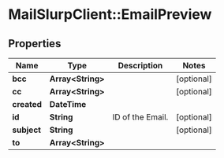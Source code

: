 # MailSlurpClient::EmailPreview

## Properties
Name | Type | Description | Notes
------------ | ------------- | ------------- | -------------
**bcc** | **Array&lt;String&gt;** |  | [optional] 
**cc** | **Array&lt;String&gt;** |  | [optional] 
**created** | **DateTime** |  | 
**id** | **String** | ID of the Email. | [optional] 
**subject** | **String** |  | [optional] 
**to** | **Array&lt;String&gt;** |  | 


